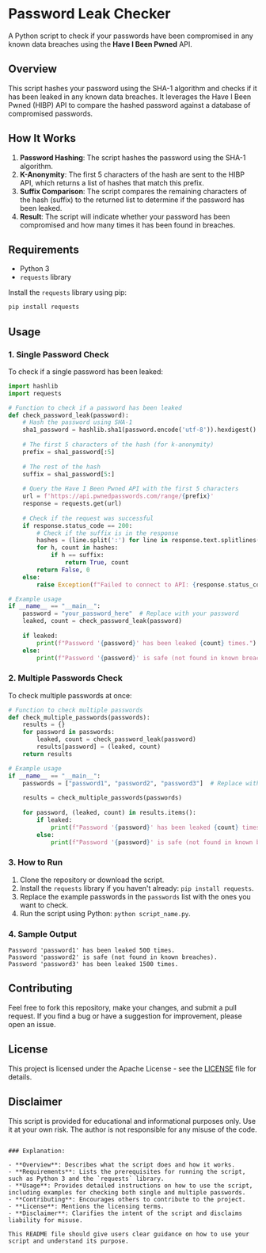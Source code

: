 # Password Leak Checker

A Python script to check if your passwords have been compromised in any known data breaches using the **Have I Been Pwned** API.

## Overview

This script hashes your password using the SHA-1 algorithm and checks if it has been leaked in any known data breaches. It leverages the Have I Been Pwned (HIBP) API to compare the hashed password against a database of compromised passwords.

## How It Works

1. **Password Hashing**: The script hashes the password using the SHA-1 algorithm.
2. **K-Anonymity**: The first 5 characters of the hash are sent to the HIBP API, which returns a list of hashes that match this prefix.
3. **Suffix Comparison**: The script compares the remaining characters of the hash (suffix) to the returned list to determine if the password has been leaked.
4. **Result**: The script will indicate whether your password has been compromised and how many times it has been found in breaches.

## Requirements

- Python 3
- `requests` library

Install the `requests` library using pip:

```bash
pip install requests
```

## Usage

### 1. Single Password Check

To check if a single password has been leaked:

```python
import hashlib
import requests

# Function to check if a password has been leaked
def check_password_leak(password):
    # Hash the password using SHA-1
    sha1_password = hashlib.sha1(password.encode('utf-8')).hexdigest().upper()
    
    # The first 5 characters of the hash (for k-anonymity)
    prefix = sha1_password[:5]
    
    # The rest of the hash
    suffix = sha1_password[5:]
    
    # Query the Have I Been Pwned API with the first 5 characters
    url = f'https://api.pwnedpasswords.com/range/{prefix}'
    response = requests.get(url)
    
    # Check if the request was successful
    if response.status_code == 200:
        # Check if the suffix is in the response
        hashes = (line.split(':') for line in response.text.splitlines())
        for h, count in hashes:
            if h == suffix:
                return True, count
        return False, 0
    else:
        raise Exception(f"Failed to connect to API: {response.status_code}")

# Example usage
if __name__ == "__main__":
    password = "your_password_here"  # Replace with your password
    leaked, count = check_password_leak(password)
    
    if leaked:
        print(f"Password '{password}' has been leaked {count} times.")
    else:
        print(f"Password '{password}' is safe (not found in known breaches).")
```

### 2. Multiple Passwords Check

To check multiple passwords at once:

```python
# Function to check multiple passwords
def check_multiple_passwords(passwords):
    results = {}
    for password in passwords:
        leaked, count = check_password_leak(password)
        results[password] = (leaked, count)
    return results

# Example usage
if __name__ == "__main__":
    passwords = ["password1", "password2", "password3"]  # Replace with your passwords
    
    results = check_multiple_passwords(passwords)
    
    for password, (leaked, count) in results.items():
        if leaked:
            print(f"Password '{password}' has been leaked {count} times.")
        else:
            print(f"Password '{password}' is safe (not found in known breaches).")
```

### 3. How to Run

1. Clone the repository or download the script.
2. Install the `requests` library if you haven't already: `pip install requests`.
3. Replace the example passwords in the `passwords` list with the ones you want to check.
4. Run the script using Python: `python script_name.py`.

### 4. Sample Output

```plaintext
Password 'password1' has been leaked 500 times.
Password 'password2' is safe (not found in known breaches).
Password 'password3' has been leaked 1500 times.
```

## Contributing

Feel free to fork this repository, make your changes, and submit a pull request. If you find a bug or have a suggestion for improvement, please open an issue.

## License

This project is licensed under the Apache License - see the [LICENSE](LICENSE) file for details.

## Disclaimer

This script is provided for educational and informational purposes only. Use it at your own risk. The author is not responsible for any misuse of the code.

```

### Explanation:

- **Overview**: Describes what the script does and how it works.
- **Requirements**: Lists the prerequisites for running the script, such as Python 3 and the `requests` library.
- **Usage**: Provides detailed instructions on how to use the script, including examples for checking both single and multiple passwords.
- **Contributing**: Encourages others to contribute to the project.
- **License**: Mentions the licensing terms.
- **Disclaimer**: Clarifies the intent of the script and disclaims liability for misuse.

This README file should give users clear guidance on how to use your script and understand its purpose.
